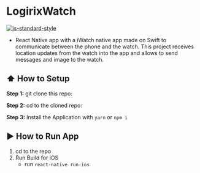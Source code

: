 #  LogirixWatch
[![js-standard-style](https://img.shields.io/badge/code%20style-standard-brightgreen.svg?style=flat)](http://standardjs.com/)

* React Native app with a iWatch native app made on Swift to communicate between the phone and the watch. This project receives location updates from the watch into the app and allows to send messages and image to the watch.

## :arrow_up: How to Setup

**Step 1:** git clone this repo:

**Step 2:** cd to the cloned repo:

**Step 3:** Install the Application with `yarn` or `npm i`


## :arrow_forward: How to Run App

1. cd to the repo
2. Run Build for iOS
    * run `react-native run-ios`
